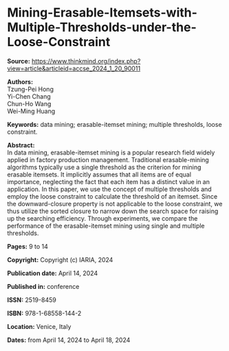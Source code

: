 # Mining-Erasable-Itemsets-with-Multiple-Thresholds-under-the-Loose-Constraint

**Source:** https://www.thinkmind.org/index.php?view=article&articleid=accse_2024_1_20_90011

**Authors:**  
Tzung-Pei Hong  
Yi-Chen Chang  
Chun-Ho Wang  
Wei-Ming Huang  

**Keywords:** data mining; erasable-itemset mining; multiple thresholds, loose constraint.

**Abstract:**  
In data mining, erasable-itemset mining is a popular research field widely applied in factory production management. Traditional erasable-mining algorithms typically use a single threshold as the criterion for mining erasable itemsets. It implicitly assumes that all items are of equal importance, neglecting the fact that each item has a distinct value in an application. In this paper, we use the concept of multiple thresholds and employ the loose constraint to calculate the threshold of an itemset. Since the downward-closure property is not applicable to the loose constraint, we thus utilize the sorted closure to narrow down the search space for raising up the searching efficiency. Through experiments, we compare the performance of the erasable-itemset mining using single and multiple thresholds.

**Pages:** 9 to 14

**Copyright:** Copyright (c) IARIA, 2024

**Publication date:** April 14, 2024

**Published in:** conference

**ISSN:** 2519-8459

**ISBN:** 978-1-68558-144-2

**Location:** Venice, Italy

**Dates:** from April 14, 2024 to April 18, 2024
